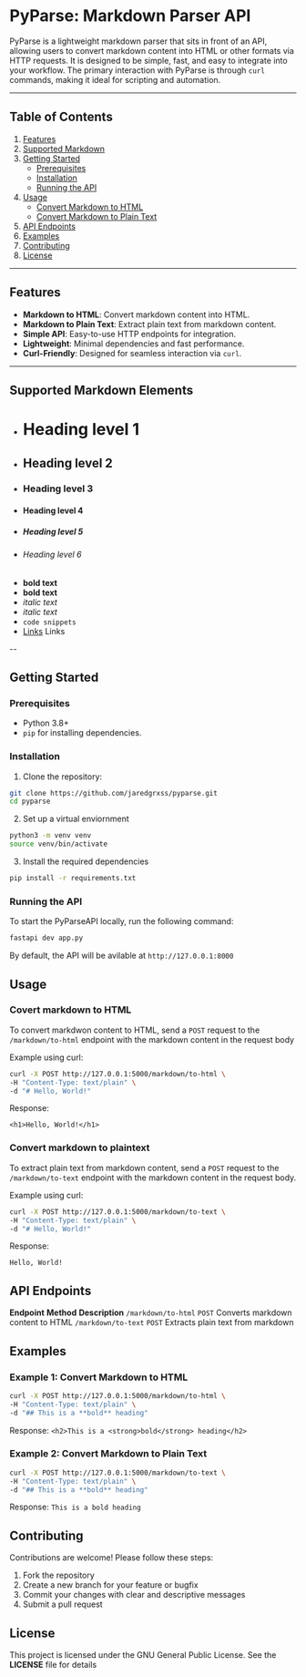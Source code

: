 # PyParse: Markdown Parser API

PyParse is a lightweight markdown parser that sits in front of an API, allowing users to convert markdown content into HTML or other formats via HTTP requests. It is designed to be simple, fast, and easy to integrate into your workflow. The primary interaction with PyParse is through `curl` commands, making it ideal for scripting and automation.

---

## Table of Contents

1. [Features](#features)
2. [Supported Markdown](#supported-markdown-elements)
3. [Getting Started](#getting-started)
   - [Prerequisites](#prerequisites)
   - [Installation](#installation)
   - [Running the API](#running-the-api)
4. [Usage](#usage)
   - [Convert Markdown to HTML](#convert-markdown-to-html)
   - [Convert Markdown to Plain Text](#convert-markdown-to-plain-text)
5. [API Endpoints](#api-endpoints)
6. [Examples](#examples)
7. [Contributing](#contributing)
8. [License](#license)

---

## Features

- **Markdown to HTML**: Convert markdown content into HTML.
- **Markdown to Plain Text**: Extract plain text from markdown content.
- **Simple API**: Easy-to-use HTTP endpoints for integration.
- **Lightweight**: Minimal dependencies and fast performance.
- **Curl-Friendly**: Designed for seamless interaction via `curl`.

---

## Supported Markdown Elements

- # Heading level 1                    
- ## Heading level 2                   
- ### Heading level 3                 
- #### Heading level 4             
- ##### Heading level 5               
- ###### Heading level 6                
- __bold text__                        
- **bold text**                        
- _italic text_                         
- *italic text*                             
- `code snippets`                            
- [Links](https://www.google.com) Links     

-- 

## Getting Started

### Prerequisites

- Python 3.8+
- `pip` for installing dependencies.

### Installation

1. Clone the repository:
```bash
git clone https://github.com/jaredgrxss/pyparse.git
cd pyparse
```

2. Set up a virtual enviornment
```bash
python3 -m venv venv
source venv/bin/activate 
```

3. Install the required dependencies
```bash
pip install -r requirements.txt
```

### Running the API 

To start the PyParseAPI locally, run the following command:
```bash 
fastapi dev app.py
```

By default, the API will be avilable at `http://127.0.0.1:8000`

## Usage 

### Covert markdown to HTML 

To convert markdwon content to HTML, send a `POST` request to the `/markdown/to-html` endpoint with the markdown content in the request body

Example using curl:
```bash
curl -X POST http://127.0.0.1:5000/markdown/to-html \
-H "Content-Type: text/plain" \
-d "# Hello, World!"
```

Response: 

`<h1>Hello, World!</h1>`

### Convert markdown to plaintext

To extract plain text from markdown content, send a `POST` request to the `/markdown/to-text` endpoint with the markdown content in the request body.

Example using curl:
```bash
curl -X POST http://127.0.0.1:5000/markdown/to-text \
-H "Content-Type: text/plain" \
-d "# Hello, World!"
```
Response:

`Hello, World!`

## API Endpoints

**Endpoint**               **Method**                  **Description**
`/markdown/to-html`         `POST`                      Converts markdown content to HTML
`/markdown/to-text`         `POST`                      Extracts plain text from markdown


## Examples 

### Example 1: Convert Markdown to HTML 
```bash
curl -X POST http://127.0.0.1:5000/markdown/to-html \
-H "Content-Type: text/plain" \
-d "## This is a **bold** heading"
```

Response:
`<h2>This is a <strong>bold</strong> heading</h2>`

### Example 2: Convert Markdown to Plain Text
```bash
curl -X POST http://127.0.0.1:5000/markdown/to-text \
-H "Content-Type: text/plain" \
-d "## This is a **bold** heading"
```

Response:
`This is a bold heading`

## Contributing 

Contributions are welcome! Please follow these steps:
1. Fork the repository
2. Create a new branch for your feature or bugfix 
3. Commit your changes with clear and descriptive messages
4. Submit a pull request 

## License
This project is licensed under the GNU General Public License. See the **LICENSE** file for details